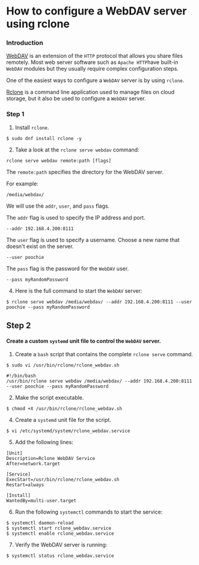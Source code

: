 # How to configure a WebDAV server using rclone

### Introduction 
[WebDAV](http://www.webdav.org/) is an extension of the `HTTP` protocol that allows you share files remotely. Most web server software such as `Apache HTTP`have built-in `WebDAV` modules but they usually require complex configuration steps.

One of the easiest ways to configure a `WebDAV` server is by using `rclone`.

[Rclone](https://rclone.org/) is a command line application used to manage files on cloud storage, but it also be used to configure a `WebDAV` server.

### Step 1
1. Install `rclone`.
~~~
$ sudo dnf install rclone -y
~~~
2. Take a look at the `rclone serve webdav` command:
~~~
rclone serve webdav remote:path [flags]
~~~
The `remote:path` specifies the directory for the WebDAV server.

For example:
~~~
/media/webdav/
~~~
We will use the `addr`, `user`, and `pass` flags.

The `addr` flag is used to specify the IP address and port.
~~~
--addr 192.168.4.200:8111
~~~
The `user` flag is used to specify a username. Choose a new name that doesn't exist on the server.
~~~
--user poochie
~~~
The `pass` flag is the password for the `WebDAV` user.
~~~
--pass myRandomPassword
~~~

4. Here is the full command to start the `WebDAV` server:
~~~
$ rclone serve webdav /media/webdav/ --addr 192.168.4.200:8111 --user poochie --pass myRandomPassword
~~~

## Step 2

#### Create a custom `systemd` unit file to control the `WebDAV` server.

1. Create a `bash` script that contains the complete `rclone serve` command.
~~~
$ sudo vi /usr/bin/rclone/rclone_webdav.sh
~~~
~~~
#!/bin/bash
/usr/bin/rclone serve webdav /media/webdav/ --addr 192.168.4.200:8111 --user poochie --pass myRandomPassword
~~~
2. Make the script executable.
~~~
$ chmod +X /usr/bin/rclone/rclone_webdav.sh
~~~
4. Create a `systemd` unit file for the script.
~~~
$ vi /etc/systemd/system/rclone_webdav.service
~~~
5. Add the following lines:
~~~
[Unit]
Description=Rclone WebDAV Service
After=network.target

[Service]
ExecStart=/usr/bin/rclone/rclone_webdav.sh
Restart=always

[Install]
WantedBy=multi-user.target
~~~
6. Run the following `systemctl` commands to start the service:
~~~
$ systemctl daemon-reload
$ systemctl start rclone_webdav.service
$ systemctl enable rclone_webdav.service
~~~
7. Verify the WebDAV server is running:
~~~
$ systemctl status rclone_webdav.service
~~~
